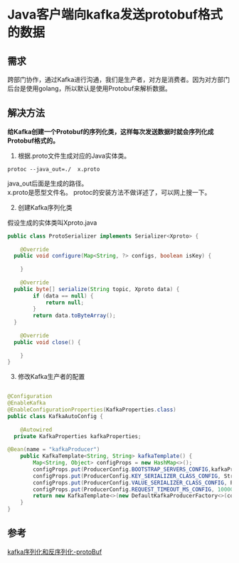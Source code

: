 # Java客户端向kafka发送protobuf格式的数据
## 需求
跨部门协作，通过Kafka进行沟通，我们是生产者，对方是消费者。因为对方部门后台是使用golang，所以默认是使用Protobuf来解析数据。

## 解决方法
**给Kafka创建一个Protobuf的序列化类，这样每次发送数据时就会序列化成Protobuf格式的。**

1. 根据.proto文件生成对应的Java实体类。 

```shell
protoc --java_out=./  x.proto
```
java_out后面是生成的路径。  
x.proto是愿型文件名。
protoc的安装方法不做详述了，可以网上搜一下。

2. 创建Kafka序列化类  

假设生成的实体类叫Xproto.java
```java
public class ProtoSerializer implements Serializer<Xproto> {  
  
    @Override  
  public void configure(Map<String, ?> configs, boolean isKey) {  
  
    }  
  
    @Override  
  public byte[] serialize(String topic, Xproto data) {  
        if (data == null) {    
            return null;  
        }  
        return data.toByteArray();  
  }  
  
    @Override  
  public void close() {  
  
    }  
}
```

3. 修改Kafka生产者的配置  
```java

@Configuration  
@EnableKafka  
@EnableConfigurationProperties(KafkaProperties.class)  
public class KafkaAutoConfig {  
  
    @Autowired  
  private KafkaProperties kafkaProperties;  
  
@Bean(name = "kafkaProducer")
    public KafkaTemplate<String, String> kafkaTemplate() {
        Map<String, Object> configProps = new HashMap<>();
        configProps.put(ProducerConfig.BOOTSTRAP_SERVERS_CONFIG,kafkaProperties.getBootstrapServers());
        configProps.put(ProducerConfig.KEY_SERIALIZER_CLASS_CONFIG, StringSerializer.class);
        configProps.put(ProducerConfig.VALUE_SERIALIZER_CLASS_CONFIG, ProtoSerializer.class);
        configProps.put(ProducerConfig.REQUEST_TIMEOUT_MS_CONFIG, 10000);
        return new KafkaTemplate<>(new DefaultKafkaProducerFactory<>(configProps));
    }
}

```

## 参考
[kafka序列化和反序列化-protoBuf](https://leejay.top/posts/kafka%E5%BA%8F%E5%88%97%E5%8C%96%E5%92%8C%E5%8F%8D%E5%BA%8F%E5%88%97%E5%8C%96-protoBuf/)